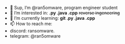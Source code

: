- 👋 Sup, I’m @ran5omware, program engineer student
- 👀 I’m interested in: **.py .java .cpp** ~~reverse ingeneering~~
- 🌱 I’m currently learning: **git .py .java .cpp**
- 📫 How to reach me:
-  discord: ransomware.
-  telegram: @ran5omware
  
<!---
ran5omware/ran5omware is a ✨ special ✨ repository because its `README.md` (this file) appears on your GitHub profile.
You can click the Preview link to take a look at your changes.
--->
